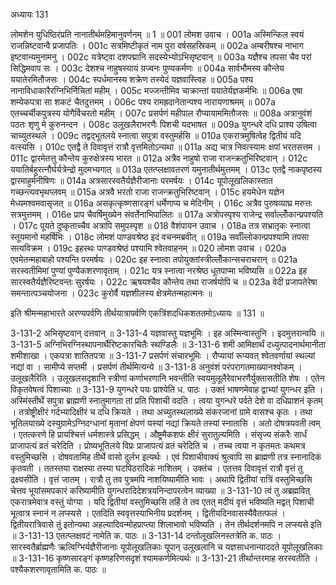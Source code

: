 अध्यायः 131

लोमशेन युधिष्ठिरंप्रति नानातीर्थमहिमानुवर्णनम् ॥ 1 ॥
001 लोमश उवाच ।
001a अस्मिन्किल स्वयं राजन्निष्टवान्वै प्रजापतिः ।
001c सत्रमिष्टीकृतं नाम पुरा वर्षसहस्रिकम् ॥
002a अम्बरीषश्च नाभाग इष्टवान्यमुनामनु ।
002c यत्रेष्ट्वा दशपद्मानि सदस्येभ्योऽभिसृष्टवान् ॥
003a यज्ञैश्च तपसा चैव परां सिद्धिमवाप सः ।
003c देशश्च नाहुषस्यायं य़ज्वनः पुण्यकर्मणः ॥
004a सार्वभौमस्य कौन्तेय ययातेरमितौजसः ।
004c स्पर्धमानस्य शक्रेण तस्येदं यज्ञवास्त्विह ॥
005a पश्य नानाविधाकारैरग्निभिर्निचितां महीम् ।
005c मज्जन्तीमिव चाक्रान्तां ययातेर्यज्ञकर्मभिः ॥
006a एषा शम्येकपत्रा सा शकटं चैतदुत्तमम् ।
006c पश्य रामह्रदानेतान्पश्य नारायणाश्रमम् ॥
007a एतच्चर्चीकपुत्रस्य योगैर्विचरतो महीम् ।
007c प्रसर्पणं महीपाल रौप्यायाममितौजसः ॥
008a अत्रानुवंशं पठतः शृणु मे कुरुनन्दन ।
008c उलूखलैराभरणैः पिशची यदभाषत ॥
009a युगन्धरे दधि प्राश्य उषित्वा चाच्युतस्थले ।
009c तद्वद्भूतलये स्नात्वा सपुत्रा वस्तुमर्हसि ॥
010a एकरात्रमुषित्वेह द्वितीयं यदि वत्स्यसि ।
010c एतद्वै ते दिवावृत्तं रात्रौ वृत्तमितोऽन्यथा ॥
011a अद्य चात्र निवत्स्यामः क्षपां भरतसत्तम ।
011c द्वारमेतत्तु कौन्तेय कुरुक्षेत्रस्य भारत ॥
012a अत्रैव नाहुषो राजा राजन्क्रतुभिरिष्टवान् ।
012c ययातिर्बहुरत्नौर्घर्यत्रेन्द्रो मुदमभ्यगात् ॥
013a एतत्प्लक्षावतरणं यमुनातीर्थमुत्तमम् ।
013c एतद्वै नाकपृष्ठस्य द्वारमाहुर्मनीषिणः ॥
014a अत्रसारस्वतैर्यज्ञैरीजानाः परमर्षयः ।
014c यूपोलूखलिकास्तात गच्छन्त्यवभृथप्लवम् ॥
015a अत्रवै भरतो राजा राजन्क्रतुभिरिष्टवान् ।
015c हयमेधेन यज्ञेन मेध्यमश्वमवासृजत् ॥
016a असकृत्कृष्णसारङ्गं धर्मेणाप्य च मेदिनीम् ।
016c अत्रैव पुरुषव्याघ्र मरुत्तः सत्रमुत्तमम् ।
016e प्राप चैवर्षिमुख्येन संवर्तेनाभिपालितः ॥
017a अत्रोपस्पृश्य राजेन्द्र सर्वाल्लोँकान्प्रपश्यति ।
017c पूयते दुष्कृताच्चैव अत्रापि समुपस्पृश ॥
018 वैशंपायन उवाच ।
018a तत्र सभ्रातृकः स्नात्वा स्तूयमानो महर्षिभिः ।
018c लोमशं पाण्डवश्रेष्ठ इदं वचनमब्रवीत् ॥
019a सर्वाँल्लोकान्प्रपश्यामि तपसा सत्यविक्रम ।
019c इहस्थः पाण्डवश्रेष्ठं पश्यामि श्वेतवाहनम् ॥
020 लोमश उवाच ।
020a एवमेतन्महाबाहो पश्यन्ति परमर्षयः ।
020c इह स्नात्वा तपोयुक्तांस्त्रील्लोँकान्सचराचरान् ॥
021a सरस्वतीमिमां पुण्यां पुण्यैकशरणावृताम् ।
021c यत्र स्नात्वा नरश्रेष्ठ धूतपाप्मा भविष्यसि ॥
022a इह सारस्वतैर्यज्ञैरिष्टवन्तः सुरर्षयः ।
022c ऋषयश्चैव कौन्तेय तथा राजर्षयोपि च ॥
023a वेदी प्रजापतेरेषा समन्तात्पञ्चयोजना ।
023c कुरोर्वै यज्ञशीलस्य क्षेत्रमेतन्महात्मनः ॥

इति श्रीमन्महाभारते अरण्यपर्वणि तीर्थयात्रापर्वणि एकत्रिंशदधिकशततमोऽध्यायः ॥ 131 ॥

3-131-2 अभिसृष्टवान् दत्तवान् ॥ 3-131-4 यज्ञवास्तु यज्ञभूमिः । इह अस्मिन्वास्तुनि । इदमुत्तरान्वयि ॥ 3-131-5 अग्निभिरग्निस्थापनार्थैरिष्टकारचितैः स्थण्डिलैः ॥ 3-131-6 शमी आमिक्षार्थं दध्युत्पादनार्थमानीता शमीशाखा । एकपत्रा शातितपत्रा ॥ 3-131-7 प्रसर्पणं संचारभूमिः । रौप्यायां रूप्यवत् श्वेतवर्णायां स्थल्यां नद्यां वा । सामीप्ये सप्तमी । प्रसर्पणं तीर्थमित्यन्ये ॥ 3-131-8 अनुवंशं परंपरागतमाख्यानश्वोकम् । उलूखलैरिति । उलूखलसदृशानि स्त्रीणां कर्णाभरणानि भवन्तीति स्वयमुलूलैरेवाभरणैर्युक्तासतीति शेषः । एतेन विकृतवेषत्वं पिशाच्याः ॥ 3-131-9 युगन्धरे पयः प्राश्येति ध. पाठः । उक्तं भाषणमेवाह द्वाभ्यां युगन्धर इति । अस्मिंस्तीर्थे सपुत्रा ब्राह्मणी स्नातुमागता तां प्रति पिशाची वदति । त्वया युगन्धरे पर्वते देशे वा दधिप्राशनं कृतम् । तत्रोष्ट्रीक्षीरं गर्दभ्यादिक्षीरं च दधि क्रियते । तथा अच्युतस्थलाख्ये संकरजानां ग्रामे वासश्च कृतः । तथा भूतिलयाख्ये दस्युग्रामेऽग्निदग्धानां मृतानां क्षेपणं यस्यां नद्यां क्रियते तस्यां स्नातासि । अतो दोषत्रयवती त्वम् । एतत्करणे हि प्रायश्चित्तं धर्मशास्त्रे प्रसिद्धम् । औष्ट्रमैकशफं क्षीरं सुरातुल्यमिति । संसृज्य संकरैः सार्धं प्राजापत्यं व्रतं चरेदिति । प्रोष्यभूतिलये विप्रः प्राजापत्यं व्रतं चरेदिति च । तच्च त्वया न कृतमतः कथमत्र वस्तुमिच्छसि । दोषवतामिह तीर्थे वासो दुर्लभ इत्यर्थः । एवं पिशाचीवाक्यं श्रुत्वापि सा ब्राह्मणी तत्र स्नानादिकं कृतवती । ततस्तया राक्षस्या तस्या घटपिठरादिकं नाशितम् । उक्तंच । एतत्तव दिवावृत्तं रात्रौ वृत्तं तु द्रक्ष्यसीति । वृत्तं जातम् । रात्रौ तु तव पुत्रमपि नाशयिष्यामीति भावः । अथापि द्वितीयां रात्रिं वस्तुमिच्छसि चेत्तव भूयांसमपकारं करिष्यामीति युगन्धरादिदेशत्रयनिन्दापरत्वेन व्याख्या ॥ 3-131-10 त्वं तु अब्रह्मवित् एकरात्रमेवात्र वस्तुं योग्या । यदि द्वितीयां वस्तुमिच्छसि तर्हि ते तव एतत् मदीयं वृत्तं भविष्यति मद्वत् पिशाची भूत्वात्र स्नानं न लप्स्यसे । एतदिति स्ववृत्तस्याभिनीय प्रदर्शनम् । द्वितीयदिनवासस्यैवैतत्फलं । द्वितीयरात्रिवासे तुं इतोन्यथा
अहल्यादिवन्मोहप्राप्त्या शिलाभावो भविष्यति । तेन तीर्थदर्शनमपि न लप्स्यसे इति ॥ 3-131-13 एतत्प्लक्षवटं नामेति क. पाठः ॥ 3-131-14 दन्तोलूखलिनस्तत्रेति क. पाठः । सारस्वतैर्ब्राह्मणैः ऋत्विग्भिर्यज्ञैरीजानाः यूपोलूखलिकाः यूपान् उलूखलानि च यज्ञसाधनान्याददते यूपोलूखलिकाः ॥ 3-131-16 कृष्णसारङ्गं कृष्णहरिणसदृशं श्यामकर्णमित्यर्थः ॥ 3-131-21 तीर्थान्तरमाह सरस्वतीति । पश्यैकशरणावृतामिति क. पाठः ॥
